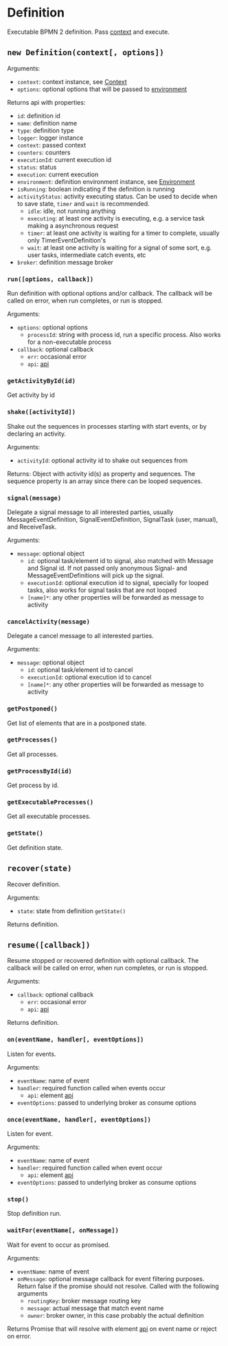 Definition
==========

Executable BPMN 2 definition. Pass [context](/docs/Context.md) and execute.

## `new Definition(context[, options])`

Arguments:
- `context`: context instance, see [Context](/docs/Context.md)
- `options`: optional options that will be passed to [environment](/docs/Environment.md)

Returns api with properties:
- `id`: definition id
- `name`: definition name
- `type`: definition type
- `logger`: logger instance
- `context`: passed context
- `counters`: counters
- `executionId`: current execution id
- `status`: status
- `execution`: current execution
- `environment`: definition environment instance, see [Environment](/docs/Environment.md)
- `isRunning`: boolean indicating if the definition is running
- `activityStatus`: activity executing status. Can be used to decide when to save state, `timer` and `wait` is recommended.
  * `idle`: idle, not running anything
  * `executing`: at least one activity is executing, e.g. a service task making a asynchronous request
  * `timer`: at least one activity is waiting for a timer to complete, usually only TimerEventDefinition's
  * `wait`: at least one activity is waiting for a signal of some sort, e.g. user tasks, intermediate catch events, etc
- `broker`: definition message broker

### `run([options, callback])`

Run definition with optional options and/or callback. The callback will be called on error, when run completes, or run is stopped.

Arguments:
- `options`: optional options
  - `processId`: string with process id, run a specific process. Also works for a non-executable process
- `callback`: optional callback
  - `err`: occasional error
  - `api`: [api](/docs/SharedApi.md)

### `getActivityById(id)`

Get activity by id

### `shake([activityId])`

Shake out the sequences in processes starting with start events, or by declaring an activity.

Arguments:
- `activityId`: optional activity id to shake out sequences from

Returns:
Object with activity id(s) as property and sequences. The sequence property is an array since there can be looped sequences.

### `signal(message)`

Delegate a signal message to all interested parties, usually MessageEventDefinition, SignalEventDefinition, SignalTask (user, manual), and ReceiveTask.

Arguments:
- `message`: optional object
  - `id`: optional task/element id to signal, also matched with Message and Signal id. If not passed only anonymous Signal- and MessageEventDefinitions will pick up the signal.
  - `executionId`: optional execution id to signal, specially for looped tasks, also works for signal tasks that are not looped
  - `[name]*`: any other properties will be forwarded as message to activity

### `cancelActivity(message)`

Delegate a cancel message to all interested parties.

Arguments:
- `message`: optional object
  - `id`: optional task/element id to cancel
  - `executionId`: optional execution id to cancel
  - `[name]*`: any other properties will be forwarded as message to activity

### `getPostponed()`

Get list of elements that are in a postponed state.

### `getProcesses()`

Get all processes.

### `getProcessById(id)`

Get process by id.

### `getExecutableProcesses()`

Get all executable processes.

### `getState()`

Get definition state.

## `recover(state)`

Recover definition.

Arguments:
- `state`: state from definition `getState()`

Returns definition.

## `resume([callback])`

Resume stopped or recovered definition with optional callback. The callback will be called on error, when run completes, or run is stopped.

Arguments:
- `callback`: optional callback
  - `err`: occasional error
  - `api`: [api](/docs/SharedApi.md)

Returns definition.

### `on(eventName, handler[, eventOptions])`

Listen for events.

Arguments:
- `eventName`: name of event
- `handler`: required function called when events occur
  - `api`: element [api](/docs/SharedApi.md)
- `eventOptions`: passed to underlying broker as consume options

### `once(eventName, handler[, eventOptions])`

Listen for event.

Arguments:
- `eventName`: name of event
- `handler`: required function called when event occur
  - `api`: element [api](/docs/SharedApi.md)
- `eventOptions`: passed to underlying broker as consume options

### `stop()`

Stop definition run.

### `waitFor(eventName[, onMessage])`

Wait for event to occur as promised.

Arguments:
- `eventName`: name of event
- `onMessage`: optional message callback for event filtering purposes. Return false if the promise should not resolve. Called with the following arguments
  - `routingKey`: broker message routing key
  - `message`: actual message that match event name
  - `owner`: broker owner, in this case probably the actual definition

Returns Promise that will resolve with element [api](/docs/SharedApi.md) on event name or reject on error.

